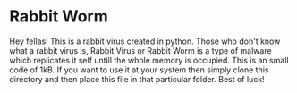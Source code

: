 # Rabbit Worm
Hey fellas! 
This is a rabbit virus created in python. 
Those who don't know what a rabbit virus is, Rabbit Virus or Rabbit Worm is a type of malware which replicates it self untill the whole memory is occupied.
This is an small code of 1kB. 
If you want to use it at your system then simply clone this directory and then place this file in that particular folder.
Best of luck!
